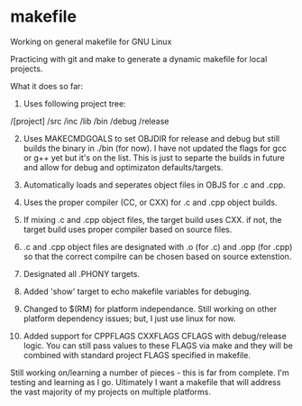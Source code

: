 makefile
========

Working on general makefile for GNU Linux

Practicing with git and make to generate a dynamic makefile for local projects.

What it does so far:

1. Uses following project tree:

/[project]
  /src
  /inc
  /lib
  /bin
    /debug
    /release

2. Uses MAKECMDGOALS to set OBJDIR for release and debug but still builds the
binary in ./bin (for now).  I have not updated the flags for gcc or g++ yet
but it's on the list.  This is just to separte the builds in future and allow
for debug and optimizaton defaults/targets.

3. Automatically loads and seperates object files in OBJS for .c and .cpp.

4. Uses the proper compiler (CC, or CXX) for .c and .cpp object builds.

5. If mixing .c and .cpp object files, the target build uses CXX.  if not,
the target build uses proper compiler based on source files.

6. .c and .cpp object files are designated with .o (for .c) and .opp (for .cpp)
so that the correct compilre can be chosen based on source extenstion.

7. Designated all .PHONY targets.

8. Added 'show' target to echo makefile variables for debuging.

9. Changed to $(RM) for platform independance.  Still working on other platform
dependency issues; but, I just use linux for now.

10. Added support for CPPFLAGS CXXFLAGS CFLAGS with debug/release logic.  You
can still pass values to these FLAGS via make and they will be combined with
standard project FLAGS specified in makefile.

Still working on/learning a number of pieces - this is far from complete.  I'm
testing and learning as I go.  Ultimately I want a makefile that will address
the vast majority of my projects on multiple platforms.
